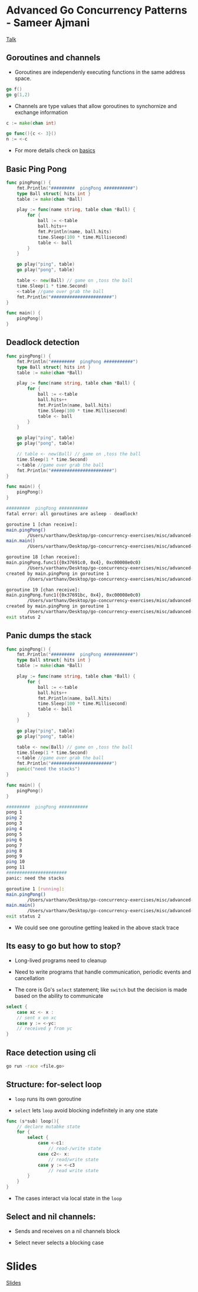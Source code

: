 # Advanced Go Concurrency Patterns - Sameer Ajmani 

[Talk](https://www.youtube.com/watch?v=QDDwwePbDtw&t=1s)


## Goroutines and channels 

- Goroutines are independenly executing functions in the same address space.

```go
go f()
go g(1,2)
```
- Channels are type values that allow goroutines to synchornize and exchange information

```go
c := make(chan int)

go func(){c <- 3}()
n := <-c
```

- For more details check on  [basics](https://github.com/VarthanV/go-concurrency-exercises/tree/main/misc/google-io-2012)

## Basic Ping Pong

```go
func pingPong() {
	fmt.Println("#########  pingPong ###########")
	type Ball struct{ hits int }
	table := make(chan *Ball)

	play := func(name string, table chan *Ball) {
		for {
			ball := <-table
			ball.hits++
			fmt.Println(name, ball.hits)
			time.Sleep(100 * time.Millisecond)
			table <- ball
		}
	}

	go play("ping", table)
	go play("pong", table)

	table <- new(Ball) // game on ,toss the ball
	time.Sleep(1 * time.Second)
	<-table //game over grab the ball
	fmt.Println("#######################")
}

func main() {
	pingPong()
}
```

## Deadlock detection

```go
func pingPong() {
	fmt.Println("#########  pingPong ###########")
	type Ball struct{ hits int }
	table := make(chan *Ball)

	play := func(name string, table chan *Ball) {
		for {
			ball := <-table
			ball.hits++
			fmt.Println(name, ball.hits)
			time.Sleep(100 * time.Millisecond)
			table <- ball
		}
	}

	go play("ping", table)
	go play("pong", table)

	// table <- new(Ball) // game on ,toss the ball
	time.Sleep(1 * time.Second)
	<-table //game over grab the ball
	fmt.Println("#######################")
}

func main() {
	pingPong()
}

```

```sh
#########  pingPong ###########
fatal error: all goroutines are asleep - deadlock!

goroutine 1 [chan receive]:
main.pingPong()
        /Users/varthanv/Desktop/go-concurrency-exercises/misc/advanced-go-concurrency-patterns/main.go:28 +0x111
main.main()
        /Users/varthanv/Desktop/go-concurrency-exercises/misc/advanced-go-concurrency-patterns/main.go:33 +0xf

goroutine 18 [chan receive]:
main.pingPong.func1({0x37691c0, 0x4}, 0xc00008e0c0)
        /Users/varthanv/Desktop/go-concurrency-exercises/misc/advanced-go-concurrency-patterns/main.go:15 +0x37
created by main.pingPong in goroutine 1
        /Users/varthanv/Desktop/go-concurrency-exercises/misc/advanced-go-concurrency-patterns/main.go:23 +0xaa

goroutine 19 [chan receive]:
main.pingPong.func1({0x37691bc, 0x4}, 0xc00008e0c0)
        /Users/varthanv/Desktop/go-concurrency-exercises/misc/advanced-go-concurrency-patterns/main.go:15 +0x37
created by main.pingPong in goroutine 1
        /Users/varthanv/Desktop/go-concurrency-exercises/misc/advanced-go-concurrency-patterns/main.go:24 +0xf6
exit status 2
```

## Panic dumps the stack

```go
func pingPong() {
	fmt.Println("#########  pingPong ###########")
	type Ball struct{ hits int }
	table := make(chan *Ball)

	play := func(name string, table chan *Ball) {
		for {
			ball := <-table
			ball.hits++
			fmt.Println(name, ball.hits)
			time.Sleep(100 * time.Millisecond)
			table <- ball
		}
	}

	go play("ping", table)
	go play("pong", table)

	table <- new(Ball) // game on ,toss the ball
	time.Sleep(1 * time.Second)
	<-table //game over grab the ball
	fmt.Println("#######################")
    panic("need the stacks")
}

func main() {
	pingPong()
}

```

```sh
#########  pingPong ###########
pong 1
ping 2
pong 3
ping 4
pong 5
ping 6
pong 7
ping 8
pong 9
ping 10
pong 11
#######################
panic: need the stacks

goroutine 1 [running]:
main.pingPong()
        /Users/varthanv/Desktop/go-concurrency-exercises/misc/advanced-go-concurrency-patterns/main.go:30 +0x165
main.main()
        /Users/varthanv/Desktop/go-concurrency-exercises/misc/advanced-go-concurrency-patterns/main.go:34 +0xf
exit status 2
```

- We could see one goroutine getting leaked in the above stack trace

## Its easy to go but how to stop?

- Long-lived programs need to cleanup

- Need to write programs that handle communication, periodic events and cancellation

- The core is Go's ``select`` statement; like ``switch`` but the decision is made based on the ability to communicate

```go
select {
    case xc <- x :
    // sent x on xc
    case y := <-yc:
    // received y from yc
}
```

## Race detection using cli

```sh
go run -race <file.go>
```

## Structure: for-select loop 

- ``loop`` runs its own goroutine

- ``select`` lets ``loop`` avoid blocking indefinitely in any one state

```go
func (s*sub) loop(){
    // declare mutabke state
    for {
        select {
            case <-c1:
                // read-/write state
            case c2<- x:
                // read/write state
            case y := <-c3
                // read write state
        }
    }
}
```

- The cases interact via local state in the ``loop``

## Select and nil channels:

- Sends and receives on a nil channels block

- Select never selects a blocking case


# Slides

[Slides](https://go.dev/talks/2013/advconc.slide#1)

